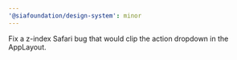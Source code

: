 ```yaml
---
'@siafoundation/design-system': minor
---
```


Fix a z-index Safari bug that would clip the action dropdown in the AppLayout.
